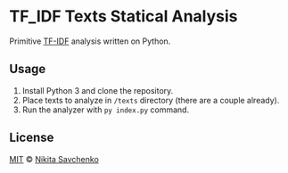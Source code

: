 # TF_IDF Texts Statical Analysis

Primitive [TF-IDF](https://en.wikipedia.org/wiki/Tf%E2%80%93idf) analysis written on Python.

Usage
-----

1. Install Python 3 and clone the repository.
2. Place texts to analyze in `/texts` directory (there are a couple already).
3. Run the analyzer with `py index.py` command.

License
-------

[MIT](license) © [Nikita Savchenko](https://nikita.tk)